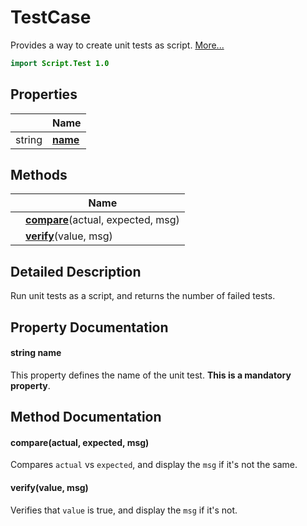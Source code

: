 # TestCase

Provides a way to create unit tests as script. [More...](#detailed-description)

```qml
import Script.Test 1.0
```

## Properties

| | Name |
|-|-|
|string|**[name](#name)**|

## Methods

| | Name |
|-|-|
||**[compare](#compare)**(actual, expected, msg)|
||**[verify](#verify)**(value, msg)|

## Detailed Description

Run unit tests as a script, and returns the number of failed tests.

## Property Documentation

#### <a name="name"></a>string **name**

This property defines the name of the unit test. **This is a mandatory property**.

## Method Documentation

#### <a name="compare"></a>**compare**(actual, expected, msg)

Compares `actual` vs `expected`, and display the `msg` if it's not the same.

#### <a name="verify"></a>**verify**(value, msg)

Verifies that `value` is true, and display the `msg` if it's not.
